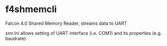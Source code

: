 # f4shmemcli
Falcon 4.0 Shared Memory Reader, streams data to UART

smr.ini allows setting of UART interface (i.e. COM1) and its properties (e.g. baudrate)
